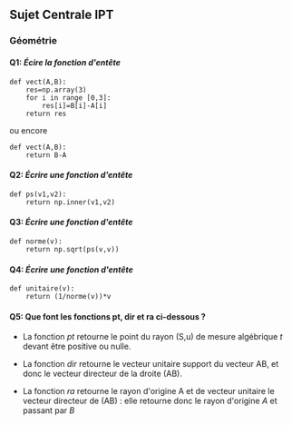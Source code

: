## Sujet Centrale IPT

### Géométrie 

#### Q1: *Écire la fonction d'entête* 

```
def vect(A,B):
	res=np.array(3)
    for i in range [0,3]:
	    res[i]=B[i]-A[i]
    return res
```  
  
ou encore  
  
```
def vect(A,B):  
    return B-A
```

#### Q2: *Écrire une fonction d'entête*

```
def ps(v1,v2):
    return np.inner(v1,v2)
```

#### Q3: *Écrire une fonction d'entête*

```
def norme(v):
	return np.sqrt(ps(v,v))
```

#### Q4: *Écrire une fonction d'entête*

```
def unitaire(v):
	return (1/norme(v))*v
```

#### Q5: Que font les fonctions **pt**, **dir** et **ra** ci-dessous ?

  * La fonction *pt* retourne le point du rayon (S,u) de mesure algébrique *t* 
  devant être positive ou nulle.  
  
  * La fonction *dir* retourne le vecteur unitaire support du vecteur AB,
  et donc le vecteur directeur de la droite (AB).  
  
  * La fonction *ra* retourne le rayon d'origine A et de vecteur unitaire le
  vecteur directeur de (AB) : elle retourne donc le rayon d'origine *A* et 
  passant par *B*
  
  
  
  





		
	
